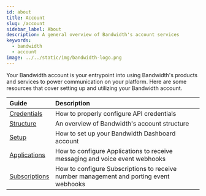 ```yaml
---
id: about
title: Account
slug: /account
sidebar_label: About
description: A general overview of Bandwidth's account services
keywords:
  - bandwidth
  - account
image: ../../static/img/bandwidth-logo.png
---
```


Your Bandwidth account is your entrypoint into using Bandwidth's products and services to power communication on your platform. Here are some resources that cover setting up and utilizing your Bandwidth account.


| Guide | Description |
|:------|:------------|
| [Credentials](./credentials) | How to properly configure API credentials |
| [Structure](./structure) | An overview of Bandwidth's account structure |
| [Setup](./dashboard-setup) | How to set up your Bandwidth Dashboard account |
| [Applications](./applications) | How to configure Applications to receive messaging and voice event webhooks |
| [Subscriptions](./subscriptions) | How to configure Subscriptions to receive number management and porting event webhooks |

